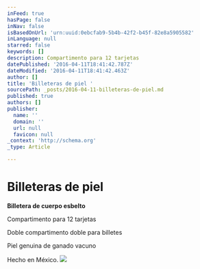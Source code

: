 ```yaml
---
inFeed: true
hasPage: false
inNav: false
isBasedOnUrl: 'urn:uuid:0ebcfab9-5b4b-42f2-b45f-82e8a5905582'
inLanguage: null
starred: false
keywords: []
description: Compartimento para 12 tarjetas
datePublished: '2016-04-11T18:41:42.787Z'
dateModified: '2016-04-11T18:41:42.463Z'
author: []
title: 'Billeteras de piel '
sourcePath: _posts/2016-04-11-billeteras-de-piel.md
published: true
authors: []
publisher:
  name: ''
  domain: ''
  url: null
  favicon: null
_context: 'http://schema.org'
_type: Article

---
```

# Billeteras de piel 

**Billetera de cuerpo esbelto**

Compartimento para 12 tarjetas

Doble compartimento doble para billetes

Piel genuina de ganado vacuno

Hecho en México.
![](https://the-grid-user-content.s3-us-west-2.amazonaws.com/7342647c-6b05-45c8-885e-6859953bd6f4.png)